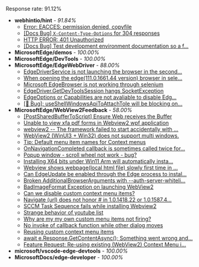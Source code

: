 Response rate: 91.12%

* **webhintio/hint** - _91.84%_
  * [Error: EACCES: permission denied, copyfile](https://github.com/webhintio/hint/issues/5432)
  * [[Docs Bug] `X-Content-Type-Options` for 304 responses](https://github.com/webhintio/hint/issues/5417)
  * [HTTP ERROR: 401 Unauthorized](https://github.com/webhintio/hint/issues/5362)
  * [[Docs Bug] Test development environment documentation so a f...](https://github.com/webhintio/hint/issues/5404)
* **MicrosoftEdge/demos** - _100.00%_
* **MicrosoftEdge/DevTools** - _100.00%_
* **MicrosoftEdge/EdgeWebDriver** - _88.00%_
  * [EdgeDriverService is not launching the browser in the second...](https://github.com/MicrosoftEdge/EdgeWebDriver/issues/75)
  * [When opening the edge(111.0.1661.44 version) browser in sele...](https://github.com/MicrosoftEdge/EdgeWebDriver/issues/74)
  * [Microsoft EdgeBrowser is not working through selenium](https://github.com/MicrosoftEdge/EdgeWebDriver/issues/68)
  * [EdgeDriver.GetDevToolsSession hangs SocketException](https://github.com/MicrosoftEdge/EdgeWebDriver/issues/65)
  * [EdgeOptions or Capabilities are not avaliable to disable Edg...](https://github.com/MicrosoftEdge/EdgeWebDriver/issues/61)
  * [[🐛 Bug]: useShellWindowsApiToAttachToIe will be blocking on...](https://github.com/MicrosoftEdge/EdgeWebDriver/issues/34)
* **MicrosoftEdge/WebView2Feedback** - _58.00%_
  * [[PostSharedBufferToScript] Ensure Web receives the Buffer](https://github.com/MicrosoftEdge/WebView2Feedback/issues/3331)
  * [Unable to view xfa pdf forms in Webview2 wpf application](https://github.com/MicrosoftEdge/WebView2Feedback/issues/3330)
  * [webview2 -- The framework failed to start accidentally with ...](https://github.com/MicrosoftEdge/WebView2Feedback/issues/3329)
  * [WebView2 (WinUI3 + Win32) does not support multi windows.](https://github.com/MicrosoftEdge/WebView2Feedback/issues/3323)
  * [Tip: Default menu item names for Context menus](https://github.com/MicrosoftEdge/WebView2Feedback/issues/3297)
  * [OnNavigationCompleted callback is sometimes called twice for...](https://github.com/MicrosoftEdge/WebView2Feedback/issues/3292)
  * [Popup window - scroll wheel not work - bug?](https://github.com/MicrosoftEdge/WebView2Feedback/issues/3322)
  * [Installing X64 bits under Win11 Arm will automatically insta...](https://github.com/MicrosoftEdge/WebView2Feedback/issues/3320)
  * [Webview shows webpage(local html file) slowly first time in ...](https://github.com/MicrosoftEdge/WebView2Feedback/issues/3319)
  * [Can EdgeUpdate be enabled through the Edge process to instal...](https://github.com/MicrosoftEdge/WebView2Feedback/issues/3317)
  * [Broken AdditionalBrowserArguments with --auth-server-whiteli...](https://github.com/MicrosoftEdge/WebView2Feedback/issues/3315)
  * [BadImageFormat Exception on launching WebView2](https://github.com/MicrosoftEdge/WebView2Feedback/issues/3313)
  * [Can we disable custom context menu items?](https://github.com/MicrosoftEdge/WebView2Feedback/issues/3311)
  * [Navigate (url) does not honor # in 1.0.1418.22 or 1.0.1587.4...](https://github.com/MicrosoftEdge/WebView2Feedback/issues/3310)
  * [SCCM Task Sequence fails while installing Webview2](https://github.com/MicrosoftEdge/WebView2Feedback/issues/3303)
  * [Strange behavior of youtube list](https://github.com/MicrosoftEdge/WebView2Feedback/issues/3301)
  * [Why are my my own custom menu items not firing?](https://github.com/MicrosoftEdge/WebView2Feedback/issues/3300)
  * [No invoke of callback function while other dialog moves](https://github.com/MicrosoftEdge/WebView2Feedback/issues/3299)
  * [Reusing custom context menu items](https://github.com/MicrosoftEdge/WebView2Feedback/issues/3296)
  * [await e.Response.GetContentAsync(); Something went wrong and...](https://github.com/MicrosoftEdge/WebView2Feedback/issues/3283)
  * [Feature Request: Re-using existing (WebView2) Context Menu i...](https://github.com/MicrosoftEdge/WebView2Feedback/issues/3282)
* **microsoft/vscode-edge-devtools** - _100.00%_
* **MicrosoftDocs/edge-developer** - _100.00%_
